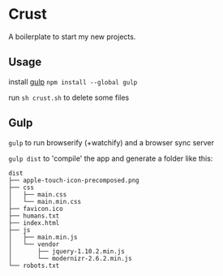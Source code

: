 # Crust

A boilerplate to start my new projects.

Usage
-----
install [gulp](https://github.com/gulpjs/gulp/blob/master/docs/getting-started.md) `npm install --global gulp`

run `sh crust.sh` to delete some files

Gulp
-----

`gulp` to run browserify (+watchify) and a browser sync server

`gulp dist` to 'compile' the app and generate a folder like this:

```
dist
├── apple-touch-icon-precomposed.png
├── css
│   ├── main.css
│   └── main.min.css
├── favicon.ico
├── humans.txt
├── index.html
├── js
│   ├── main.min.js
│   └── vendor
│       ├── jquery-1.10.2.min.js
│       └── modernizr-2.6.2.min.js
└── robots.txt
```
